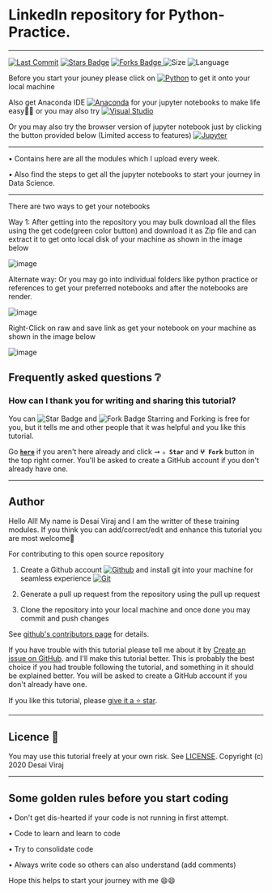 # LinkedIn repository for Python-Practice.

------------


<p align="left">
<a href="https://github.com/virajdesai0309/Python-Practice"><img src="https://img.shields.io/static/v1?logo=github&label=Originator&message=virajdesai0309&color=ff3300" alt="Last Commit"/></a>
<a href="https://github.com/virajdesai0309/Python-Practice/stargazers"><img src="https://img.shields.io/github/stars/virajdesai0309/Python-Practice.svg?colorB=1a53ff" alt="Stars Badge"/></a>
<a href="https://github.com/virajdesai0309/Python-Practice/network/members"><img src="https://img.shields.io/github/forks/virajdesai0309/Python-Practice" alt="Forks Badge"/> </a>
<img src="https://img.shields.io/github/repo-size/virajdesai0309/Python-Practice.svg?colorB=CC66FF&style=flat" alt="Size"/>
<img src="https://img.shields.io/github/languages/top/virajdesai0309/Python-Practice.svg?colorB=996600&style=flat" alt="Language"/></a>

Before you start your jouney please click on [![Python](https://img.shields.io/badge/Python-3776AB?style=flat&logo=python&logoColor=yellow)](https://www.python.org/downloads/) to get it onto your local machine

Also get Anaconda IDE [![Anaconda](https://img.shields.io/badge/Anaconda-44A833.svg?&style=flate&logo=anaconda&logoColor=white)](https://www.anaconda.com/products/individual) for your jupyter notebooks to make life easy🐍🐍 or you may also try [![Visual Studio](https://img.shields.io/badge/Visual_Studio-5C2D91.svg?&style=flate&logo=VisualStudio&logoColor=white)](https://visualstudio.microsoft.com/downloads/)

Or you may also try the browser version of jupyter notebook just by clicking the button provided below (Limited access to features) [![Jupyter](https://img.shields.io/badge/Jupyter-F37626.svg?&style=flate&logo=Jupyter&logoColor=white)](https://jupyter.org/)


------------


• Contains here are all the modules which I upload every week.

• Also find the steps to get all the jupyter notebooks to start your journey in Data Science.

------------


There are two ways to get your notebooks 

Way 1: After getting into the repository you may bulk download all the files using the get code(green color button) and download it as Zip file and can extract it to get onto local disk of your machine as shown in the image below

![image](https://user-images.githubusercontent.com/87890409/173847715-0290ca05-5ae6-4a2b-a364-b6d5a35e5e4e.png)

Alternate way: Or you may go into individual folders like python practice or references to get your preferred notebooks and after the notebooks are render. 

![image](https://user-images.githubusercontent.com/87890409/173849187-03575e2c-9e90-46ee-ab51-edb6c9ed207a.png)

Right-Click on raw and save link as get your notebook on your machine as shown in the image below

![image](https://user-images.githubusercontent.com/87890409/173848255-4fa15ed1-5672-4fc6-95ff-d4cb1e5c427e.png)

## Frequently asked questions ❔

### How can I thank you for writing and sharing this tutorial?

You can <img src="https://img.shields.io/static/v1?label=%E2%AD%90 Star &message=if%20useful&style=style=flat&color=blue" alt="Star Badge"/> and <img src="https://img.shields.io/static/v1?label=%E2%B5%96 Fork &message=if%20useful&style=style=flat&color=blue" alt="Fork Badge"/> Starring and Forking is free for you, but it tells me and other people that it was helpful and you like this tutorial.

Go [**`here`**](https://github.com/virajdesai0309/Python-Practice) if you aren't here already and click ➞ **`✰ Star`** and **`ⵖ Fork`** button in the top right corner. You'll be asked to create a GitHub account if you don't already have one.

---

## Author

Hello All! My name is Desai Viraj and I am the writter of these training modules. If you think you can add/correct/edit and enhance this tutorial you are most welcome🙏

For contributing to this open source repository 

1. Create a Github account [![Github](https://img.shields.io/badge/Github-181717.svg?&style=flate&logo=Github&logoColor=white)](https://github.com/) and install git into your machine for seamless experience [![Git](https://img.shields.io/badge/Git-F05032.svg?&style=flate&logo=Git&logoColor=white)](https://git-scm.com/)

2. Generate a pull up request from the repository using the pull up request

3. Clone the repository into your local machine and once done you may commit and push changes

See [github's contributors page](https://github.com/virajdesai0309/Python-Practice/graphs/contributors) for details.

If you have trouble with this tutorial please tell me about it by [Create an issue on GitHub](https://github.com/virajdesai0309/Python-Practice/issues/new). and I'll make this tutorial better. This is probably the best choice if you had trouble following the tutorial, and something in it should be explained better. You will be asked to create a GitHub account if you don't already have one.

If you like this tutorial, please [give it a ⭐ star](https://github.com/virajdesai0309/Python-Practice).

------------

## Licence 📜

You may use this tutorial freely at your own risk. See [LICENSE](./LICENSE).
Copyright (c) 2020 Desai Viraj

------------


## Some golden rules before you start coding
• Don't get dis-hearted if your code is not running in first attempt.

• Code to learn and learn to code

• Try to consolidate code

• Always write code so others can also understand (add comments)

Hope this helps to start your journey with me 😄😄
